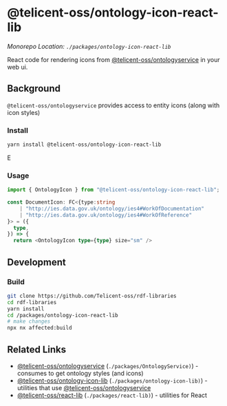# @telicent-oss/ontology-icon-react-lib

*Monorepo Location: `./packages/ontology-icon-react-lib`*

React code for rendering icons from [@telicent-oss/ontologyservice]([./packages/ontologyservice](https://github.com/telicent-oss/rdf-libraries/tree/main/packages/ontologyservice)) in your web ui.

## Background

`@telicent-oss/ontologyservice` provides access to entity icons (along with icon styles)

### Install

```bash
yarn install @telicent-oss/ontology-icon-react-lib
```

E
### Usage

```ts
import { OntologyIcon } from "@telicent-oss/ontology-icon-react-lib";

const DocumentIcon: FC<{type:string
    | "http://ies.data.gov.uk/ontology/ies4#WorkOfDocumentation"
    | "http://ies.data.gov.uk/ontology/ies4#WorkOfReference"
}> = ({
  type,
}) => {
  return <OntologyIcon type={type} size="sm" />

```

## Development

### Build

```bash
git clone https://github.com/Telicent-oss/rdf-libraries
cd rdf-libraries
yarn install
cd /packages/ontology-icon-react-lib
# make changes
npx nx affected:build
```

## Related Links

* [@telicent-oss/ontologyservice](https://github.com/telicent-oss/rdf-libraries/tree/main/packages/OntologyService) (`./packages/OntologyService)`) - consumes to get ontology styles (and icons)
* [@telicent-oss/ontology-icon-lib](https://github.com/telicent-oss/rdf-libraries/tree/main/packages/ontology-icon-lib) (`./packages/ontology-icon-lib)`) - utilities that use [@telicent-oss/ontologyservice](https://github.com/telicent-oss/rdf-libraries/tree/main/packages/ontology-icon-lib)
* [@telicent-oss/react-lib](https://github.com/telicent-oss/rdf-libraries/tree/main/packages/react-lib) (`./packages/react-lib)`) - utilities for React